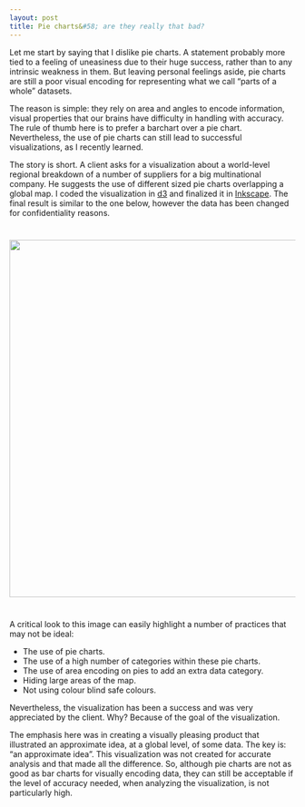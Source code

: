 ```yaml
---
layout: post
title: Pie charts&#58; are they really that bad?
---
```


<section class="column">
  <p><span class="first">L</span>et me start by saying that I dislike pie charts. A statement probably more tied to a feeling of uneasiness due to their huge success, rather than to any intrinsic weakness in them. But leaving personal feelings aside, pie charts are still a poor visual encoding for representing what we call &#8220;parts of a whole&#8221; datasets.</p>
  <p>The reason is simple: they rely on area and angles to encode information, visual properties that our brains have difficulty in handling with accuracy. The rule of thumb here is to prefer a barchart over a pie chart. Nevertheless, the use of pie charts can still lead to successful visualizations, as I recently learned.</p>
</section>

<section class="column last">
  <p><span class="first">T</span>he story is short. A client asks for a visualization about a world-level regional breakdown of a number of suppliers for a big multinational company. He suggests the use of different sized pie charts overlapping a global map. I coded the visualization in <a href="http://d3js.org/">d3</a> and finalized it in <a href="http://www.inkscape.org/">Inkscape</a>. The final result is similar to the one below, however the data has been changed for confidentiality reasons.</p>
</section>

<img style="width:630px; margin: 25px 0;" src="{{ site.url }}/assets/raw_materials_fake.png">

<section class="list">
<p class="no-indent"><span class="first">A</span> critical look to this image can easily highlight a number of practices that may not be ideal:</p>
<ul>
  <li>The use of pie charts.</li>
  <li>The use of a high number of categories within these pie charts.</li>
  <li>The use of area encoding on pies to add an extra data category.</li>
  <li>Hiding large areas of the map.</li>
  <li>Not using colour blind safe colours.</li>
</ul>
</section>

<section class="column last">
<p><span class="first">N</span>evertheless, the visualization has been a success and was very appreciated by the client. Why? Because of the goal of the visualization.</p>

<p>The emphasis here was in creating a visually pleasing product that illustrated an approximate idea, at a global level, of some data. The key is: &#8220;an approximate idea&#8221;. This visualization was not created for accurate analysis and that made all the difference. So, although pie charts are not as good as bar charts for visually encoding data, they can still be acceptable if the level of accuracy needed, when analyzing the visualization, is not particularly high.</p>
</section>
